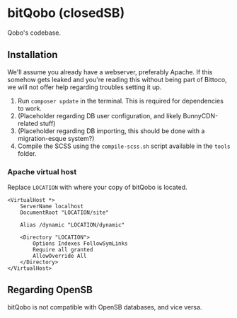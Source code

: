 # bitQobo (closedSB)
Qobo's codebase.

## Installation
We'll assume you already have a webserver, preferably Apache. If this somehow gets leaked and you're reading this without being part of Bittoco, we will not offer help regarding troubles setting it up.

1. Run ``composer update`` in the terminal. This is required for dependencies to work.
2. (Placeholder regarding DB user configuration, and likely BunnyCDN-related stuff)
3. (Placeholder regarding DB importing, this should be done with a migration-esque system?)
4. Compile the SCSS using the ``compile-scss.sh`` script available in the ``tools`` folder.

### Apache virtual host
Replace ``LOCATION`` with where your copy of bitQobo is located.

```
<VirtualHost *> 
    ServerName localhost
    DocumentRoot "LOCATION/site"

    Alias /dynamic "LOCATION/dynamic"

    <Directory "LOCATION">
        Options Indexes FollowSymLinks
        Require all granted
        AllowOverride All
    </Directory>
</VirtualHost>
```

## Regarding OpenSB
bitQobo is not compatible with OpenSB databases, and vice versa.